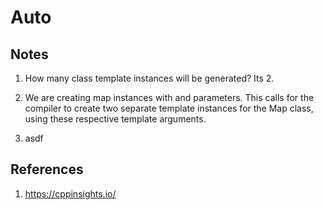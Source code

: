 # Auto

## Notes

1. How many class template instances will be generated? Its 2.
2. We are creating map instances with and parameters. This calls for the compiler to create two separate template instances for the Map class, using these respective template arguments.


2. asdf

## References

1. https://cppinsights.io/

